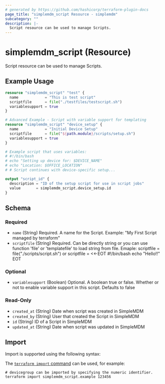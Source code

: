 ```yaml
---
# generated by https://github.com/hashicorp/terraform-plugin-docs
page_title: "simplemdm_script Resource - simplemdm"
subcategory: ""
description: |-
  Script resource can be used to manage Scripts.
---
```


# simplemdm_script (Resource)

Script resource can be used to manage Scripts.

## Example Usage

```terraform
resource "simplemdm_script" "test" {
  name            = "This is test script"
  scriptfile      = file("./testfiles/testscript.sh")
  variablesupport = true
}
```

```terraform
# Advanced Example - Script with variable support for templating
resource "simplemdm_script" "device_setup" {
  name            = "Initial Device Setup"
  scriptfile      = file("${path.module}/scripts/setup.sh")
  variablesupport = true
}

# Example script that uses variables:
# #!/bin/bash
# echo "Setting up device for: $DEVICE_NAME"
# echo "Location: $OFFICE_LOCATION"
# # Script continues with device-specific setup...

output "script_id" {
  description = "ID of the setup script for use in script jobs"
  value       = simplemdm_script.device_setup.id
}
```

<!-- schema generated by tfplugindocs -->
## Schema

### Required

- `name` (String) Required. A name for the Script. Example: "My First Script managed by terraform"
- `scriptfile` (String) Required. Can be directly string or you can use function 'file' or 'templatefile' to load string from file. Emaple: scriptfile = file("./scripts/script.sh") or scriptfile = <<-EOT
 #!/bin/bash
 echo "Hello!!"
 EOT

### Optional

- `variablesupport` (Boolean) Optional. A boolean true or false. Whether or not to enable variable support in this script. Defaults to false

### Read-Only

- `created_at` (String) Date when script was created in SimpleMDM
- `created_by` (String) User that created the Script in SimpleMDM
- `id` (String) ID of a Script in SimpleMDM
- `updated_at` (String) Date when script was updated in SimpleMDM

## Import

Import is supported using the following syntax:

The [`terraform import` command](https://developer.hashicorp.com/terraform/cli/commands/import) can be used, for example:

```shell
# devicegroup can be imported by specifying the numeric identifier.
terraform import simplemdm_script.example 123456
```
